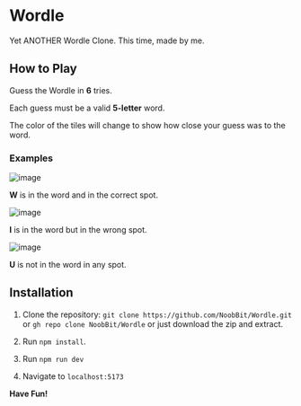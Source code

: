 # Wordle
Yet ANOTHER Wordle Clone. This time, made by me. 

## How to Play
Guess the Wordle in **6** tries.

Each guess must be a valid **5-letter** word.

The color of the tiles will change to show how close your guess was to the word.

### Examples

![image](https://github.com/NoobBit/Wordle/assets/82334654/997d5b4c-675d-4cf8-bd02-f5e216128810)

**W** is in the word and in the correct spot.

![image](https://github.com/NoobBit/Wordle/assets/82334654/ff9d3670-214f-4990-8a6d-7fc5683c224e)

**I** is in the word but in the wrong spot.

![image](https://github.com/NoobBit/Wordle/assets/82334654/4f5f8efc-d1b1-446c-b77a-a77e70e192d2)

**U** is not in the word in any spot.

## Installation

1. Clone the repository: `git clone https://github.com/NoobBit/Wordle.git` or `gh repo clone NoobBit/Wordle` or just download the zip and extract.

2. Run `npm install`.

3. Run `npm run dev`

4. Navigate to `localhost:5173`

**Have Fun!**
